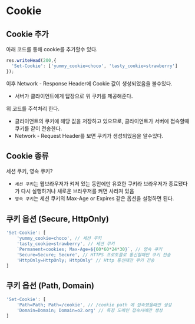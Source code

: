 # Cookie

## Cookie 추가
아래 코드를 통해 cookie를 추가할수 있다.
```js
res.writeHead(200,{
  'Set-Cookie': ['yummy_cookie=choco', 'tasty_cookie=strawberry']
});
```

이후 Network - Response Header에 Cookie 값이 생성되었음을 볼수있다.
- 서버가 클라이언트에게 답장으로 위 쿠키를 제공해준다.

위 코드를 주석처리 한다.
- 클라이언트의 쿠키에 해당 값을 저장하고 있으므로, 클라이언트가 서버에 접속할때 쿠키를 같이 전송한다.
- Network - Request Header를 보면 쿠키가 생성되었음을 알수있다.


## Cookie 종류
세션 쿠키, 영속 쿠키?
- `세션 쿠키`는 웹브라우저가 켜저 있는 동안에만 유효한 쿠키라 브라우저가 종료됐다가 다시 실행하거나 새로운 브라우저를 켜면 사라져 있음
- `영속 쿠키`는 세션 쿠키의 Max-Age or Expires 같은 옵션을 설정하면 된다.

## 쿠키 옵션 (Secure, HttpOnly)
```js
'Set-Cookie': [
    'yummy_cookie=choco', // 세션 쿠키
    'tasty_cookie=strawberry', // 세션 쿠키
    `Permanent=cookies; Max-Age=${60*60*24*30}`, // 영속 쿠키
    'Secure=Secure; Secure', // HTTPS 프로토콜로 통신할때만 쿠키 전송
    'HttpOnly=HttpOnly; HttpOnly' // Http 통신때만 쿠키 전송
]
```

## 쿠키 옵션 (Path, Domain)
```js
'Set-Cookie': [
    'Path=Path; Path=/cookie', // /cookie path 에 접속했을때만 생성
    'Domain=Domain; Domain=o2.org' // 특정 도메인 접속시에만 생성
]
```
